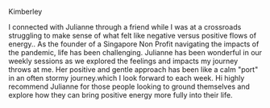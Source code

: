 

Kimberley

I connected with Julianne through a friend while I was at a crossroads struggling to make sense of what felt like negative versus positive flows of energy.. As the founder of a Singapore Non Profit navigating the impacts of the pandemic, life has been challenging. Julianne has been wonderful in our weekly sessions as we explored the feelings and impacts my journey throws at me. Her positive and gentle approach has been like a calm "port" in an often stormy journey.which I look forward to each week. Hi highly recommend Julianne for those people looking to ground themselves and explore how they can bring positive energy more fully into their life.


